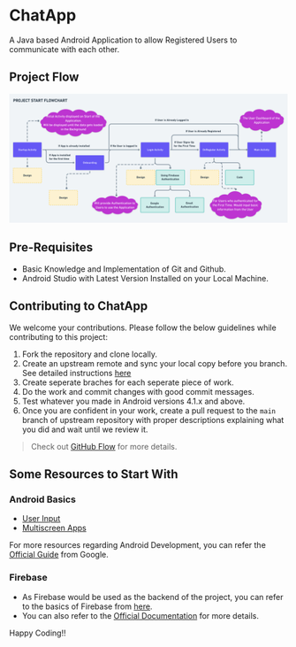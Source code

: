 # ChatApp
A Java based Android Application to allow Registered Users to communicate with each other.

## Project Flow
![Startup Flow](/workflow/startup_flow.png)

## Pre-Requisites
 * Basic Knowledge and Implementation of Git and Github.
 * Android Studio with Latest Version Installed on your Local Machine.

## Contributing to ChatApp

We welcome your contributions. Please follow the below guidelines while contributing to this project:

1. Fork the repository and clone locally.
2. Create an upstream remote and sync your local copy before you branch. See detailed instructions [here](https://help.github.com/articles/syncing-a-fork)
3. Create seperate braches for each seperate piece of work.
4. Do the work and commit changes with good commit messages.
5. Test whatever you made in Android versions 4.1.x and above.
6. Once you are confident in your work, create a pull request to the `main` branch of upstream repository with proper descriptions explaining what you did and wait until we review it.

> Check out [GitHub Flow](https://guides.github.com/introduction/flow/) for more details.

## Some Resources to Start With
### Android Basics
  * [User Input](https://classroom.udacity.com/courses/ud836)
  * [Multiscreen Apps](https://www.udacity.com/course/android-basics-multiscreen-apps--ud839)
  
For more resources regarding Android Development, you can refer the [Official Guide](https://developer.android.com/guide) from Google.

### Firebase
  * As Firebase would be used as the backend of the project, you can refer to the basics of Firebase from [here](https://classroom.udacity.com/courses/ud0352/).
  * You can also refer to the [Official Documentation](https://firebase.google.com/docs/android/setup) for more details.

Happy Coding!!
